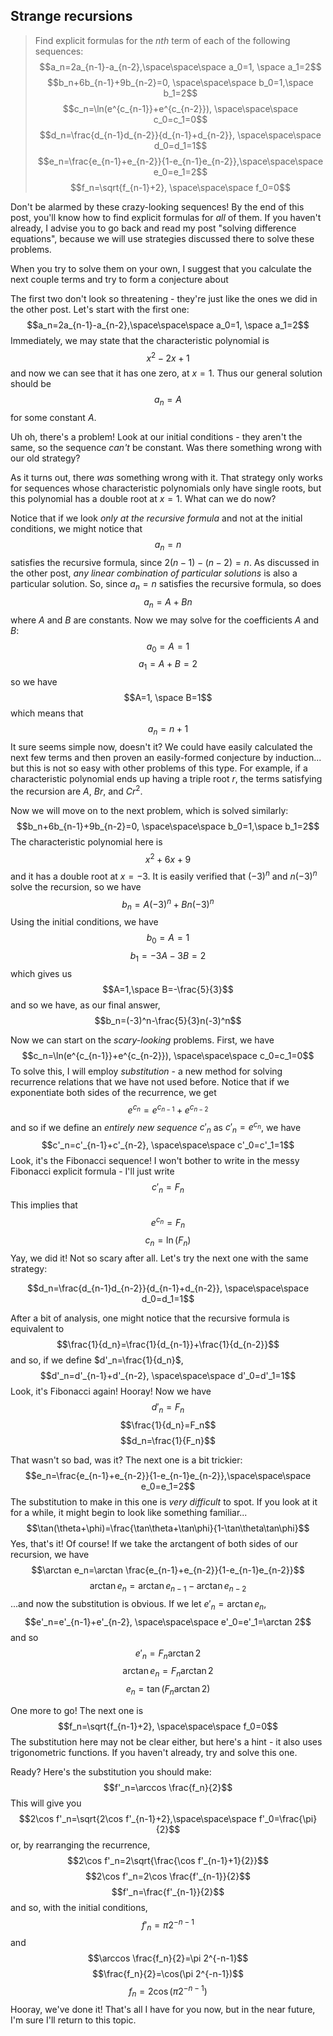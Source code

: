 
## Strange recursions

> Find explicit formulas for the *nth* term of each of the following sequences:
$$a_n=2a_{n-1}-a_{n-2},\space\space\space a_0=1, \space a_1=2$$
$$b_n+6b_{n-1}+9b_{n-2}=0, \space\space\space b_0=1,\space b_1=2$$
$$c_n=\ln(e^{c_{n-1}}+e^{c_{n-2}}), \space\space\space c_0=c_1=0$$
$$d_n=\frac{d_{n-1}d_{n-2}}{d_{n-1}+d_{n-2}}, \space\space\space d_0=d_1=1$$
$$e_n=\frac{e_{n-1}+e_{n-2}}{1-e_{n-1}e_{n-2}},\space\space\space e_0=e_1=2$$
$$f_n=\sqrt{f_{n-1}+2}, \space\space\space f_0=0$$

Don't be alarmed by these crazy-looking sequences! By the end of this post, you'll know how to find explicit formulas for *all* of them. If you haven't already, I advise you to go back and read my post "solving difference equations", because we will use strategies discussed there to solve these problems.

When you try to solve them on your own, I suggest that you calculate the next couple terms and try to form a conjecture about

The first two don't look so threatening - they're just like the ones we did in the other post. Let's start with the first one:
$$a_n=2a_{n-1}-a_{n-2},\space\space\space a_0=1, \space a_1=2$$
Immediately, we may state that the characteristic polynomial is
$$x^2-2x+1$$
and now we can see that it has one zero, at $x=1$. Thus our general solution should be
$$a_n=A$$
for some constant $A$.

Uh oh, there's a problem! Look at our initial conditions - they aren't the same, so the sequence *can't* be constant. Was there something wrong with our old strategy?

As it turns out, there *was* something wrong with it. That strategy only works for sequences whose characteristic polynomials only have single roots, but this polynomial has a double root at $x=1$. What can we do now?

Notice that if we look *only at the recursive formula* and not at the initial conditions, we might notice that
$$a_n=n$$
satisfies the recursive formula, since $2(n-1)-(n-2)=n$. As discussed in the other post, *any linear combination of particular solutions* is also a particular solution. So, since $a_n=n$ satisfies the recursive formula, so does
$$a_n=A+Bn$$
where $A$ and $B$ are constants. Now we may solve for the coefficients $A$ and $B$:
$$a_0=A=1$$
$$a_1=A+B=2$$
so we have
$$A=1, \space B=1$$
which means that
$$a_n=n+1$$
It sure seems simple now, doesn't it? We could have easily calculated the next few terms and then proven an easily-formed conjecture by induction... but this is not so easy with other problems of this type. For example, if a characteristic polynomial ends up having a triple root $r$, the terms satisfying the recursion are $A$, $Br$, and $Cr^2$.

Now we will move on to the next problem, which is solved similarly:
$$b_n+6b_{n-1}+9b_{n-2}=0, \space\space\space b_0=1,\space b_1=2$$
The characteristic polynomial here is
$$x^2+6x+9$$
and it has a double root at $x=-3$. It is easily verified that $(-3)^n$ and $n(-3)^n$ solve the recursion, so we have
$$b_n=A(-3)^n+Bn(-3)^n$$
Using the initial conditions, we have
$$b_0=A=1$$
$$b_1=-3A-3B=2$$
which gives us
$$A=1,\space B=-\frac{5}{3}$$
and so we have, as our final answer,
$$b_n=(-3)^n-\frac{5}{3}n(-3)^n$$

Now we can start on the *scary-looking* problems. First, we have
$$c_n=\ln(e^{c_{n-1}}+e^{c_{n-2}}), \space\space\space c_0=c_1=0$$
To solve this, I will employ *substitution* - a new method for solving recurrence relations that we have not used before. Notice that if we exponentiate both sides of the recurrence, we get
$$e^{c_n}=e^{c_{n-1}}+e^{c_{n-2}}$$
and so if we define an *entirely new sequence* $c'_n$ as $c'_n=e^{c_n}$, we have
$$c'_n=c'_{n-1}+c'_{n-2}, \space\space\space c'_0=c'_1=1$$
Look, it's the Fibonacci sequence! I won't bother to write in the messy Fibonacci explicit formula - I'll just write
$$c'_n=F_n$$
This implies that
$$e^{c_n}=F_n$$
$$c_n=\ln (F_n)$$
Yay, we did it! Not so scary after all. Let's try the next one with the same strategy:

$$d_n=\frac{d_{n-1}d_{n-2}}{d_{n-1}+d_{n-2}}, \space\space\space d_0=d_1=1$$

After a bit of analysis, one might notice that the recursive formula is equivalent to
$$\frac{1}{d_n}=\frac{1}{d_{n-1}}+\frac{1}{d_{n-2}}$$
and so, if we define $d'_n=\frac{1}{d_n}$, 
$$d'_n=d'_{n-1}+d'_{n-2}, \space\space\space d'_0=d'_1=1$$
Look, it's Fibonacci again! Hooray! Now we have
$$d'_n=F_n$$
$$\frac{1}{d_n}=F_n$$
$$d_n=\frac{1}{F_n}$$

That wasn't so bad, was it? The next one is a bit trickier:
$$e_n=\frac{e_{n-1}+e_{n-2}}{1-e_{n-1}e_{n-2}},\space\space\space e_0=e_1=2$$
The substitution to make in this one is *very difficult* to spot. If you look at it for a while, it might begin to look like something familiar...
$$\tan(\theta+\phi)=\frac{\tan\theta+\tan\phi}{1-\tan\theta\tan\phi}$$
Yes, that's it! Of course! If we take the arctangent of both sides of our recursion, we have
$$\arctan e_n=\arctan \frac{e_{n-1}+e_{n-2}}{1-e_{n-1}e_{n-2}}$$
$$\arctan e_n=\arctan e_{n-1}-\arctan e_{n-2}$$
...and now the substitution is obvious. If we let $e'_n=\arctan e_n$,
$$e'_n=e'_{n-1}+e'_{n-2}, \space\space\space e'_0=e'_1=\arctan 2$$
and so
$$e'_n=F_n\arctan 2$$
$$\arctan e_n=F_n\arctan 2$$
$$e_n=\tan(F_n\arctan 2)$$

One more to go! The next one is
$$f_n=\sqrt{f_{n-1}+2}, \space\space\space f_0=0$$
The substitution here may not be clear either, but here's a hint - it also uses trigonometric functions. If you haven't already, try and solve this one.

Ready? Here's the substitution you should make:
$$f'_n=\arccos \frac{f_n}{2}$$
This will give you
$$2\cos f'_n=\sqrt{2\cos f'_{n-1}+2},\space\space\space f'_0=\frac{\pi}{2}$$
or, by rearranging the recurrence,
$$2\cos f'_n=2\sqrt{\frac{\cos f'_{n-1}+1}{2}}$$
$$2\cos f'_n=2\cos \frac{f'_{n-1}}{2}$$
$$f'_n=\frac{f'_{n-1}}{2}$$
and so, with the initial conditions,
$$f'_n=\pi 2^{-n-1}$$
and
$$\arccos \frac{f_n}{2}=\pi 2^{-n-1}$$
$$\frac{f_n}{2}=\cos(\pi 2^{-n-1})$$
$$f_n=2\cos(\pi 2^{-n-1})$$
Hooray, we've done it! That's all I have for you now, but in the near future, I'm sure I'll return to this topic.



